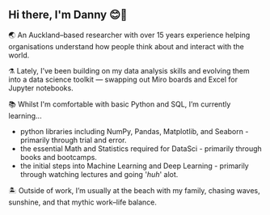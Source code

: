 ## Hi there, I'm Danny 😊🤙


🌏 An Auckland–based researcher with over 15 years experience helping organisations understand how people think about and interact with the world.

⚗ Lately, I’ve been building on my data analysis skills and evolving them into a data science toolkit — swapping out Miro boards and Excel for Jupyter notebooks.

📚 Whilst I'm comfortable with basic Python and SQL, I’m currently learning...
- python libraries including NumPy, Pandas, Matplotlib, and Seaborn - primarily through trial and error.
- the essential Math and Statistics required for DataSci - primarily through books and bootcamps.
- the initial steps into Machine Learning and Deep Learning - primarily through watching lectures and going '_huh_' alot. 

🏝 Outside of work, I’m usually at the beach with my family, chasing waves, sunshine, and that mythic work–life balance.

